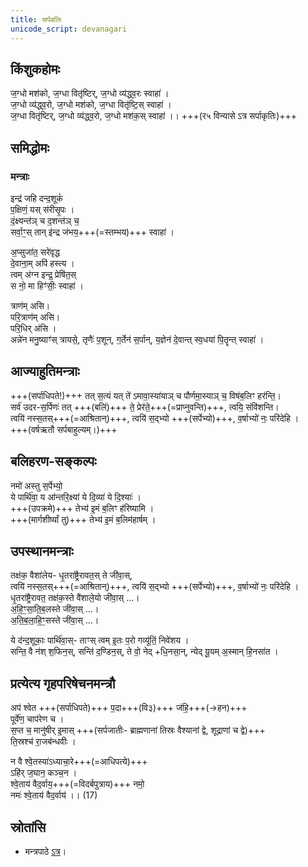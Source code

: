```yaml
---
title: सर्पबलिः
unicode_script: devanagari
---
```


## किंशुकहोमः
ज॒ग्धो मश॑को, ज॒ग्धा वितृ॑ष्टिर्, ज॒ग्धो व्य॑द्ध्व॒रः स्वाहा॑ ।  
ज॒ग्धो व्य॑द्ध्व॒रो,  ज॒ग्धो मश॑को,  ज॒ग्धा वितृ॑ष्टि॒स् स्वाहा॑ ।  
ज॒ग्धा वितृ॑ष्टिर्, ज॒ग्धो व्य॑द्ध्व॒रो, ज॒ग्धो मश॑क॒स् स्वाहा॑ ।। +++(र५ विन्यासे ऽत्र सर्पाकृतिः)+++

## समिद्धोमः 
### मन्त्राः
इन्द्र॑ जहि दन्द॒शूकं॑  
प॒क्षिणं॒ यस् स॑रीसृ॒पः ।  
दं॒क्ष्यन्त॑ञ् च द॒शन्त॑ञ् च॒  
सर्वा॒ꣳ॒स् तान् इ॑न्द्र जंभय॒+++(=स्तम्भय)+++ स्वाहा॑ ।  

अ॒प्सुजा॑त॒ सरे॑वृद्ध  
दे॒वाना॒म् अपि॑ हस्त्य ।  
त्वम् अ॑ग्न इन्द्र॒ प्रेषि॑त॒स्  
स नो॒ मा हिꣳ॑सीः॒ स्वाहा॑ ।  

त्राण॑म् असि।  
परि॒त्राण॑म् असि।  
परि॒धिर् अ॑सि ।  
अन्ने॑न मनु॒ष्याꣳ॑स् त्रायसे॒, तृणैः॑ प॒शून्, ग॒र्तेन॑ स॒र्पान्, य॒ज्ञेन॑ दे॒वान्त् स्व॒धया॑ पि॒तॄन्त् स्वाहा॑ ।  

## आज्याहुतिमन्त्राः
+++(सर्पाधिपते!)+++ तत् स॒त्यं यत् ते॑ ऽमावा॒स्या॑याञ् च पौर्णमा॒स्याञ् च॒ विष॑ब॒लिꣳ हर॑न्ति॒।  
सर्व॑ उदर-स॒र्पिणः॑ तत् +++(बलिं)+++ ते॒ प्रेर॑ते॒+++(=प्राप्नुवन्ति)+++, त्वयि॒ संवि॑शन्ति।  
त्वयि॑ नस्स॒तस्+++(=आश्रितान्)+++, त्वयि॑ स॒द्भ्यो +++(सर्पेभ्यो)+++, व॒र्षाभ्यो॑ नः॒ परि॑देहि ।  
+++(वर्षऋतौ सर्पबाहुल्यम्।)+++

<div class="js_include" url="../../../../saMskAra/mantraH/misc-devas/Rk/namo_astu_sarpebhyaH/"  newLevelForH1="2" includeTitle="false"> </div>  


## बलिहरण-सङ्कल्पः
नमो॑ अस्तु स॒र्पेभ्यो॒  
ये पार्थि॑वा॒ य आ॑न्तरि॒क्ष्या॑ ये दि॒व्या॑ ये दि॒श्याः॑ ।  
+++(उपक्रमे)+++ तेभ्य॑ इ॒मं ब॒लिꣳ ह॑रिष्यामि ।  
+++(मार्गशीर्ष्यां तु)+++ तेभ्य॑ इ॒मं ब॒लिम॑हार्षम् ।  

## उपस्थानमन्त्राः
तक्ष॑क॒ वैशा॑लेय- धृ॒तरा॑ष्ट्रैरावत॒स् ते जी॑वा॒स्,  
त्वयि॑ नस्स॒तस्+++(=आश्रितान्)+++, त्वयि॑ स॒द्भ्यो +++(सर्पेभ्यो)+++, व॒र्षाभ्यो॑ नः॒ परि॑देहि ।  
धृ॒तरा॑ष्ट्रैरावत॒ तक्ष॑क॒स्ते वै॑शाले॒यो जी॑वा॒स् …।  
अ॒हि॒ꣳ॒सा॒ति॒ब॒लस्ते जी॑वा॒स् …।  
अ॒ति॒ब॒ला॒हि॒ꣳ॒सस्ते जी॑वा॒स्  …।  

ये द॑न्द॒शूकाः॒ पार्थि॑वा॒स्- ताꣳस् त्वम् इ॒तः प॒रो गव्यू॑तिं॒ निवे॑शय ।  
सन्ति॒ वै न॑श् श॒फिन॒स्, सन्ति॑ द॒ण्डिन॒स्, ते वो॒ नेद् +धि॒नसा॒न्, न्येद् यू॒यम् अ॒स्मान् हि॒नसा॑त ।  

<div class="js_include" url="../../../../saMskAra/mantraH/lokAntaram/yajuH/dik/samIchI_nAmAsi/"  newLevelForH1="4" includeTitle="false"> </div>  

<div class="js_include" url="../../../../saMskAra/mantraH/lokAntaram/yajuH/dik/hetayo_nAma/"  newLevelForH1="4" includeTitle="false"> </div>  

## प्रत्येत्य गृहपरिषेचनमन्त्रौ
अप॑ श्वेत +++(सर्पाधिपते)+++ प॒दा+++(वि३)+++ ज॑हि॒+++(→हन)+++  
पूर्वे॑ण॒ चाप॑रेण च ।  
स॒प्त च॒ मानु॑षीर् इ॒मास् +++(सर्पजातीः- ब्राह्मणानां तिस्रः वैश्यानां द्वे, शूद्राणां च द्वे)+++  
ति॒स्रश्च॑ रा॒जब॑न्धवीः ।  

न वै श्वे॒तस्या॑ऽध्याचा॒रे+++(=आधिपत्ये)+++  
ऽहि॑र् ज॒घान॒ कञ्च॒न ।  
श्वे॒ताय॑ वैद॒र्वाय॒+++(=विदर्बपुत्राय)+++ नमो॒  
नमः॑ श्वे॒ताय॑ वैद॒र्वाय॑ ।। (17)

## स्रोतांसि
- मन्त्रपाठे [ऽत्र](https://archive.org/stream/EKAGNIKANDABHASHYAMSAMSKRUTHAM/EKAGNIKANDA%20BHASHYAM%20SAMSKRUTHAM#page/n173/mode/2up)। 